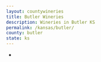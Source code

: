 ```yaml
---
layout: countywineries
title: Butler Wineries
description: Wineries in Butler KS
permalink: /kansas/butler/
county: butler
state: ks
---
```

-
